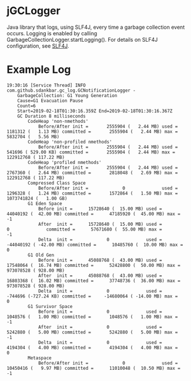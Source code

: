 # jGCLogger

Java library that logs, using SLF4J, every time a garbage collection event occurs.  Logging is enabled by
calling GarbageCollectionLogger.startLogging(). For details on SLF4J configuration, see [SLF4J](https://www.slf4j.org/).

# Example Log 

	19:30:16 [Service Thread] INFO  com.github.sdankbar.gc_log.GCNotificationLogger - 
		GarbageCollection: G1 Young Generation
		Cause=G1 Evacuation Pause
		Count=6
		Start=2019-02-18T01:30:16.359Z End=2019-02-18T01:30:16.367Z
		GC Duration 8 milliseconds
			CodeHeap 'non-nmethods'
				Before/After init =       2555904 (   2.44 MB) used =       1181312 (   1.13 MB) committed =       2555904 (   2.44 MB) max =       5832704 (   5.56 MB)
			CodeHeap 'non-profiled nmethods'
				Before/After init =       2555904 (   2.44 MB) used =        541696 ( 529.00 KB) committed =       2555904 (   2.44 MB) max =     122912768 ( 117.22 MB)
			CodeHeap 'profiled nmethods'
				Before/After init =       2555904 (   2.44 MB) used =       2767360 (   2.64 MB) committed =       2818048 (   2.69 MB) max =     122912768 ( 117.22 MB)
			Compressed Class Space
				Before/After init =             0              used =       1296328 (   1.24 MB) committed =       1572864 (   1.50 MB) max =    1073741824 (   1.00 GB)
			G1 Eden Space
				Before init =      15728640 (  15.00 MB) used =      44040192 (  42.00 MB) committed =      47185920 (  45.00 MB) max =            -1             
				After  init =      15728640 (  15.00 MB) used =             0              committed =      57671680 (  55.00 MB) max =            -1             
				Delta  init =             0              used =     -44040192 ( -42.00 MB) committed =      10485760 (  10.00 MB) max =             0             
			G1 Old Gen
				Before init =      45088768 (  43.00 MB) used =      17548064 (  16.74 MB) committed =      52428800 (  50.00 MB) max =     973078528 ( 928.00 MB)
				After  init =      45088768 (  43.00 MB) used =      16803368 (  16.02 MB) committed =      37748736 (  36.00 MB) max =     973078528 ( 928.00 MB)
				Delta  init =             0              used =       -744696 (-727.24 KB) committed =     -14680064 ( -14.00 MB) max =             0             
			G1 Survivor Space
				Before init =             0              used =       1048576 (   1.00 MB) committed =       1048576 (   1.00 MB) max =            -1             
				After  init =             0              used =       5242880 (   5.00 MB) committed =       5242880 (   5.00 MB) max =            -1             
				Delta  init =             0              used =       4194304 (   4.00 MB) committed =       4194304 (   4.00 MB) max =             0             
			Metaspace
				Before/After init =             0              used =      10450416 (   9.97 MB) committed =      11010048 (  10.50 MB) max =            -1 